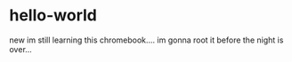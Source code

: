 # hello-world
new 
im still learning this chromebook.... im gonna root it before the night is over...
